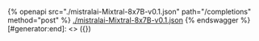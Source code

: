 [#generator:start]: <> ({ "template": "openapi" })
{% openapi src="./mistralai-Mixtral-8x7B-v0.1.json" path="/completions" method="post" %}
[./mistralai-Mixtral-8x7B-v0.1.json](./mistralai-Mixtral-8x7B-v0.1.json)
{% endswagger %}
[#generator:end]: <> ({})